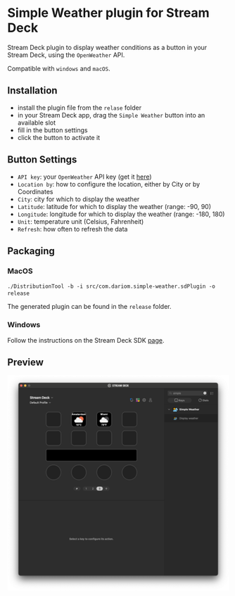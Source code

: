 # Simple Weather plugin for Stream Deck

Stream Deck plugin to display weather conditions as a button in your Stream Deck, using the `OpenWeather` API.

Compatible with `windows` and `macOS`.

## Installation

- install the plugin file from the `relase` folder
- in your Stream Deck app, drag the `Simple Weather` button into an available slot
- fill in the button settings
- click the button to activate it

## Button Settings

- `API key`: your `OpenWeather` API key (get it [here](https://home.openweathermap.org/api_keys))
- `Location by`: how to configure the location, either by City or by Coordinates
- `City`: city for which to display the weather
- `Latitude`: latitude for which to display the weather (range: -90, 90)
- `Longitude`: longitude for which to display the weather (range: -180, 180)
- `Unit`: temperature unit (Celsius, Fahrenheit)
- `Refresh`: how often to refresh the data

## Packaging

### MacOS

```shell
./DistributionTool -b -i src/com.dariom.simple-weather.sdPlugin -o release
```

The generated plugin can be found in the `release` folder.

### Windows

Follow the instructions on the Stream Deck SDK [page](https://docs.elgato.com/sdk/plugins/packaging).

## Preview

![](previews/screenshot.png)